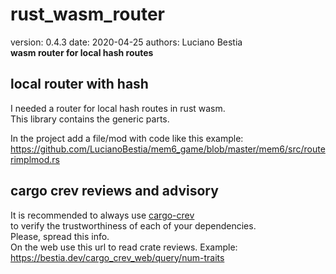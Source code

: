 # rust_wasm_router

[comment]: # (lmake_readme cargo.toml data start)
version: 0.4.3  date: 2020-04-25 authors: Luciano Bestia  
**wasm router for local hash routes**

[comment]: # (lmake_readme cargo.toml data end)  

## local router with hash

I needed a router for local hash routes in rust wasm.  
This library contains the generic parts.  

In the project add a file/mod with code like this example:  
<https://github.com/LucianoBestia/mem6_game/blob/master/mem6/src/routerimplmod.rs>  

## cargo crev reviews and advisory

It is recommended to always use [cargo-crev](https://github.com/crev-dev/cargo-crev)  
to verify the trustworthiness of each of your dependencies.  
Please, spread this info.  
On the web use this url to read crate reviews. Example:  
<https://bestia.dev/cargo_crev_web/query/num-traits>  
